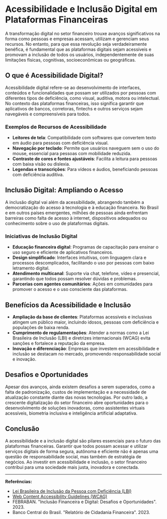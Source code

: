 # Acessibilidade e Inclusão Digital em Plataformas Financeiras

A transformação digital no setor financeiro trouxe avanços significativos na forma como pessoas e empresas acessam, utilizam e gerenciam seus recursos. No entanto, para que essa revolução seja verdadeiramente benéfica, é fundamental que as plataformas digitais sejam acessíveis e promovam a inclusão de todos os usuários, independentemente de suas limitações físicas, cognitivas, socioeconômicas ou geográficas.

## O que é Acessibilidade Digital?

Acessibilidade digital refere-se ao desenvolvimento de interfaces, conteúdos e funcionalidades que possam ser utilizados por pessoas com diferentes tipos de deficiência, como visual, auditiva, motora ou intelectual. No contexto das plataformas financeiras, isso significa garantir que aplicativos de bancos, corretoras, fintechs e outros serviços sejam navegáveis e compreensíveis para todos.

### Exemplos de Recursos de Acessibilidade

- **Leitores de tela**: Compatibilidade com softwares que convertem texto em áudio para pessoas com deficiência visual.
- **Navegação por teclado**: Permite que usuários naveguem sem o uso do mouse, essencial para pessoas com mobilidade reduzida.
- **Contraste de cores e fontes ajustáveis**: Facilita a leitura para pessoas com baixa visão ou dislexia.
- **Legendas e transcrições**: Para vídeos e áudios, beneficiando pessoas com deficiência auditiva.

## Inclusão Digital: Ampliando o Acesso

A inclusão digital vai além da acessibilidade, abrangendo também a democratização do acesso à tecnologia e à educação financeira. No Brasil e em outros países emergentes, milhões de pessoas ainda enfrentam barreiras como falta de acesso à internet, dispositivos adequados ou conhecimento sobre o uso de plataformas digitais.

### Iniciativas de Inclusão Digital

- **Educação financeira digital**: Programas de capacitação para ensinar o uso seguro e eficiente de aplicativos financeiros.
- **Design simplificado**: Interfaces intuitivas, com linguagem clara e processos descomplicados, facilitando o uso por pessoas com baixo letramento digital.
- **Atendimento multicanal**: Suporte via chat, telefone, vídeo e presencial, garantindo que todos possam resolver dúvidas e problemas.
- **Parcerias com agentes comunitários**: Ações em comunidades para promover o acesso e o uso consciente das plataformas.

## Benefícios da Acessibilidade e Inclusão

- **Ampliação da base de clientes**: Plataformas acessíveis e inclusivas atingem um público maior, incluindo idosos, pessoas com deficiência e populações de baixa renda.
- **Cumprimento de regulamentações**: Atender a normas como a Lei Brasileira de Inclusão (LBI) e diretrizes internacionais (WCAG) evita sanções e fortalece a reputação da empresa.
- **Inovação e diferenciação**: Empresas que investem em acessibilidade e inclusão se destacam no mercado, promovendo responsabilidade social e inovação.

## Desafios e Oportunidades

Apesar dos avanços, ainda existem desafios a serem superados, como a falta de padronização, custos de implementação e a necessidade de atualização constante diante das novas tecnologias. Por outro lado, a crescente digitalização do setor financeiro abre oportunidades para o desenvolvimento de soluções inovadoras, como assistentes virtuais acessíveis, biometria inclusiva e inteligência artificial adaptativa.

## Conclusão

A acessibilidade e a inclusão digital são pilares essenciais para o futuro das plataformas financeiras. Garantir que todos possam acessar e utilizar serviços digitais de forma segura, autônoma e eficiente não é apenas uma questão de responsabilidade social, mas também de estratégia de negócios. Ao investir em acessibilidade e inclusão, o setor financeiro contribui para uma sociedade mais justa, inovadora e conectada.

---

**Referências:**

- [Lei Brasileira de Inclusão da Pessoa com Deficiência (LBI)](http://www.planalto.gov.br/ccivil_03/_ato2015-2018/2015/lei/l13146.htm)
- [Web Content Accessibility Guidelines (WCAG)](https://www.w3.org/WAI/standards-guidelines/wcag/)
- FEBRABAN. "Inclusão Financeira e Digital: Desafios e Oportunidades". 2023.
- Banco Central do Brasil. "Relatório de Cidadania Financeira". 2023.